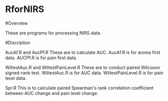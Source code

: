 # RforNIRS

#Overview

These are programs for processing NIRS data.

#Discription

AucAf.R and AucPf.R
These are to calculate AUC.
AucAf.R is for aroma first data.
AUCPf.R is for pain first data. 

WiltestAuc.R and WiltestPainLevel.R 
These are to conduct paired Wilcoxon signed-rank test.
WiltestAuc.R is for AUC data.
WiltestPainLevel.R is for pain level data.
 
Spr.R
This is to calculate paired Spearman's rank correlation coefficient between AUC change and pain level change.
